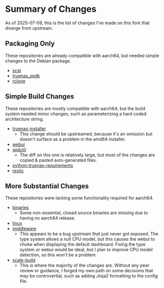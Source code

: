 # Summary of Changes

As of 2025-07-09, this is the list of changes I've made on this fork that diverge from upstream.

## Packaging Only

These repositories are already compatible with aarch64, but needed simple changes to the Debian package.

- [scst](https://git.jmay.us/truenas/scst/-/commits/truenas-3.10.0-pre)
- [truenas_spdk](https://git.jmay.us/truenas/truenas_spdk/-/commits/master)
- [rclone](https://git.jmay.us/truenas/rclone/-/commits/master)

## Simple Build Changes

These repositories are mostly compatible with aarch64, but the build system needed minor changes, such as parameterizing a hard coded architecture string.

- [truenas-installer](https://git.jmay.us/truenas/truenas-installer/-/commits/master)
  - This change should be upstreamed, because it's an omission but doesn't surface as a problem in the amd64 installer.
- [webui](https://git.jmay.us/truenas/webui/-/commits/master)
- [sedutil](https://git.jmay.us/truenas/sedutil/-/commits/master)
  - The diff on this one is relatively large, but most of the changes are copied & pasted auto-generated files.
- [python-truenas-requirements](https://git.jmay.us/truenas/python-truenas-requirements/-/commits/master)
- [restic](https://git.jmay.us/truenas/restic/-/commits/master)

## More Substantial Changes

These repositories were lacking some functionality required for aarch64.

- [binaries](https://git.jmay.us/truenas/binaries/-/commits/master)
  - Some non-essential, closed source binaries are missing due to having no aarch64 release.
- [linux](https://git.jmay.us/truenas/linux/-/commits/truenas/linux-6.12)
- [middleware](https://git.jmay.us/truenas/middleware/-/commits/master)
  - This appears to be a bug upstream that just never got exposed.  The type system allows a null CPU model, but this causes the webui to choke when displaying the default dashboard.  Fixing the type system or webui would be ideal, but I plan to improve CPU model detection, so this won't be a problem.
- [scale-build](https://git.jmay.us/truenas/scale-build/-/commits/master)
  - This is where the majority of the changes are.  Without any peer review or guidance, I forged my own path on some decisions that may be controvertial, such as adding Jinja2 formatting to the config file.
